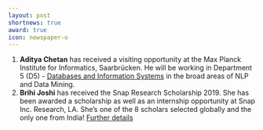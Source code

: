 ```yaml
---
layout: post
shortnews: true
award: true
icon: newspaper-o
---
```

1. <b>Aditya Chetan</b> has received a visiting opportunity at the Max Planck Institute for Informatics, Saarbrücken. He will be working in Department 5 (D5) - <a href="https://www.mpi-inf.mpg.de/departments/databases-and-information-systems/?fbclid=IwAR0PT3hpAsAWY_tvI3KCEuSWx0i2_Q5ah2xRXQWiJInnGGM3l6o5JidZ-UQ">Databases and Information Systems</a> in the broad areas of NLP and Data Mining.
2. <b>Brihi Joshi</b> has received the Snap Research Scholarship 2019. She has been awarded a scholarship as well as an internship opportunity at Snap Inc. Research, LA. She’s one of the 8 scholars selected globally and the only one from India! <a href="https://snapresearchfs.splashthat.com/">Further details</a>